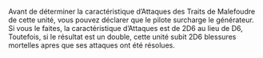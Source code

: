 Avant de déterminer la caractéristique
d’Attaques des Traits de Malefoudre de
cette unité, vous pouvez déclarer que le
pilote surcharge le générateur. Si vous
le faites, la caractéristique d’Attaques
est de 2D6 au lieu de D6, Toutefois,
si le résultat est un double, cette unité
subit 2D6 blessures mortelles apres
que ses attaques ont été résolues.
